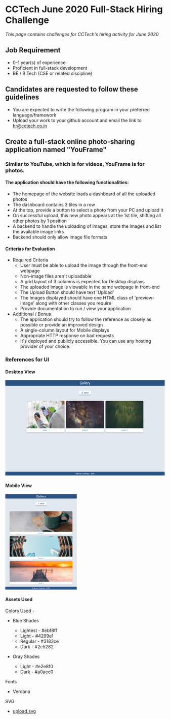 # CCTech June 2020 Full-Stack Hiring Challenge

_This page contains challenges for CCTech's hiring activity for June 2020_

## Job Requirement

- 0-1 year(s) of experience
- Proficient in full-stack development
- BE / B.Tech (CSE or related discipline)

## Candidates are requested to follow these guidelines

- You are expected to write the following program in your preferred language/framework
- Upload your work to your github account and email the link to hr@cctech.co.in

## Create a full-stack online photo-sharing application named "YouFrame"

### Similar to YouTube, which is for videos, YouFrame is for photos.

#### The application should have the following functionalities:

- The homepage of the website loads a dashboard of all the uploaded photos
- The dashboard contains 3 tiles in a row
- At the top, provide a button to select a photo from your PC and upload it
- On successful upload, this new photo appears at the 1st tile, shifting all other photos by 1 position
- A backend to handle the uploading of images, store the images and list the available image links
- Backend should only allow image file formats

#### Criterias for Evaluation

- Required Criteria
    - User must be able to upload the image through the front-end webpage
    - Non-image files aren't uploadable
    - A grid layout of 3 columns is expected for Desktop displays
    - The uploaded image is viewable in the same webpage in front-end
    - The Upload Button should have text 'Upload'
    - The Images displayed should have one HTML class of 'preview-image' along with other classes you require
    - Provide documentation to run / view your application
- Additional / Bonus
    - The application should try to follow the reference as closely as possible or provide an improved design
    - A single-column layout for Mobile displays
    - Appropriate HTTP response on bad requests
    - It's deployed and publicly accessible. You can use any hosting provider of your choice.

### References for UI

#### Desktop View
<img src="images/c2-q1-desktop.png" height="300" alt="Desktop Layout">

#### Mobile View
<img src="images/c2-q1-mobile.png" height="300" alt="Mobile Layout">

#### Assets Used 

Colors Used -
- Blue Shades
  - Lightest - #ebf8ff
  - Light - #4299e1
  - Regular - #3182ce
  - Dark - #2c5282

- Gray Shades
  - Light - #e2e8f0
  - Dark - #a0aec0

Fonts
- Verdana

SVG
- [upload.svg](./images/upload.svg)
